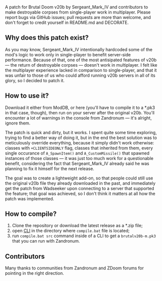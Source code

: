 A patch for Brutal Doom v20b by Sergeant_Mark_IV and contributors to make destroyable corpses from single-player work in multiplayer. Please report bugs via GitHub issues; pull requests are more than welcome, and don't forget to credit yourself in README.md and DECORATE.

## Why does this patch exist?
As you may know, Sergeant_Mark_IV intentionally hardcoded some of the mod's logic to work only in single-player to benefit server-side performance. Because of that, one of the most antisipated features of v20b — the return of destroyable corpses — doesn't work in multiplayer. I felt like the multiplayer experience lacked in comparison to single-player, and that it was unfair to those of us who could afford running v20b servers in all of its glory, so I decided to patch it.

## How to use it?
Download it either from ModDB, or here (you'll have to compile it to a *.pk3 in that case, though), then run on your server after the original v20b. You'll encounter a lot of warnings in the console from Zandronum — it's alright, ignore them.

The patch is quick and dirty, but it works. I spent quite some time exploring, trying to find a better way of doing it, but in the end the best solution was to meticulously override everything, because it simply didn't work otherwise: classes with `+CLIENTSIDEONLY` flag, classes that inherited from them, every single occurance of `A_SpawnItem()` and `A_CustomMissile()` that spawned instances of those classes — it was just too much work for a questionable benefit, considering the fact that Sergeant_Mark_IV already said he was planning to fix it himself for the next release.

The goal was to create a lightweight add-on, so that people could still use the original v20b file they already downloaded in the past, and immediately get the patch from Wadseeker upon connecting to a server that supported the feature; that goal was achieved, so I don't think it matters at all how the patch was implemented.

## How to compile?
1. Clone the repository or download the latest release as a *.zip file;
2. open [CLI](https://en.wikipedia.org/wiki/Command-line_interface) in the directory where `compile.bat` file is located;
3. run `compile.bat src` command inside of a CLI to get a `brutalv20b-m.pk3` that you can run with Zandronum.

## Contributors
Many thanks to communities from Zandronum and ZDoom forums for pointing in the right direction.
